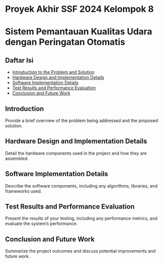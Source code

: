 # Proyek Akhir SSF 2024 Kelompok 8
# Sistem Pemantauan Kualitas Udara dengan Peringatan Otomatis

## Daftar Isi
- [Introduction to the Problem and Solution](#introduction)
- [Hardware Design and Implementation Details](#hardware-design-and-implementation-details)
- [Software Implementation Details](#software-implementation-details)
- [Test Results and Performance Evaluation](#test-results-and-performance-evaluation)
- [Conclusion and Future Work](#conclusion-and-future-work)

## Introduction
Provide a brief overview of the problem being addressed and the proposed solution.

## Hardware Design and Implementation Details
Detail the hardware components used in the project and how they are assembled.

## Software Implementation Details
Describe the software components, including any algorithms, libraries, and frameworks used.

## Test Results and Performance Evaluation
Present the results of your testing, including any performance metrics, and evaluate the system’s performance.

## Conclusion and Future Work
Summarize the project outcomes and discuss potential improvements and future work.
